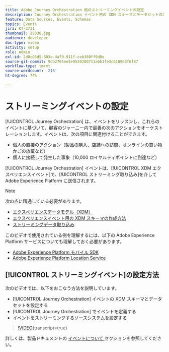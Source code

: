 ```yaml
---
title: Adobe Journey Orchestration 用のストリーミングイベントの設定
description: Journey Orchestration イベント用の XDM スキーマとデータセットの設定方法、Journey Orchestration でのイベントの定義方法およびイベントをストリーミングするソースシステムの設定方法について説明します。
feature: Data Sources, Events, Schemas
topics: Events
jira: KT-3731
thumbnail: 29338.jpg
audience: developer
doc-type: video
activity: setup
role: Admin
exl-id: 2d0c05d5-803e-4a79-911f-ceb380ff9d0e
source-git-commit: 9db2765ee5e9520280711a6b1fe3c618963f6f87
workflow-type: tm+mt
source-wordcount: '216'
ht-degree: 74%

---
```


# ストリーミングイベントの設定

[!UICONTROL Journey Orchestration] は、イベントをリッスンし、これらのイベントに基づいて、顧客のジャーニー内で最善の次のアクションをオーケストレーションします。イベントは、次の項目に関連付けることができます。

* 個人の直接のアクション（製品の購入、店舗への訪問、オンラインの買い物かごの放棄など）
* 個人に接続して発生した事象（10,000 ロイヤルティポイントに到達など）

[!UICONTROL Journey Orchestration] イベントは、[!UICONTROL XDM エクスペリエンスイベント]で、[!UICONTROL ストリーミング取り込み]を介して Adobe Experience Platform に送信されます。

>[!NOTE]
>
>次の点に精通している必要があります。
>
>* [エクスペリエンスデータモデル（XDM）](https://experienceleague.adobe.com/docs/platform-learn/tutorials/schemas/schemas-and-experience-data-model.html?lang=ja)
>* [エクスペリエンスイベント用の XDM スキーマの作成方法](https://experienceleague.adobe.com/docs/platform-learn/tutorials/schemas/create-schemas.html?lang=ja)
>* [ストリーミングデータ取り込み](https://experienceleague.adobe.com/docs/platform-learn/tutorials/data-ingestion/understanding-streaming-ingestion.html?lang=en)
>
>このビデオで使用されている例を理解するには、以下の Adobe Experience Platform サービスについても理解しておく必要があります。
>
>* [Adobe Experience Platform モバイル SDK](https://experienceleague.adobe.com/docs/platform-learn/data-collection/mobile-sdk/overview.html?lang=ja)
>* [Adobe Experience Platform Location Service](https://experienceleague.adobe.com/docs/places/using/home.html?lang=ja)

## [!UICONTROL ストリーミングイベント]の設定方法

次のビデオでは、以下をおこなう方法を説明しています。

* [!UICONTROL Journey Orchestration] イベントの XDM スキーマとデータセットを設定する
* [!UICONTROL Journey Orchestration] でイベントを定義する
* イベントをストリーミングするソースシステムを設定する

>[!VIDEO](https://video.tv.adobe.com/v/29338?learn=on){transcript=true}

詳しくは、製品ドキュメントの [ イベントについて ](https://experienceleague.adobe.com/docs/journeys/using/events-journeys/about-events/about-events.html?lang=en) セクションを参照してください。
